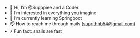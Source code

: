 - 👋 Hi, I’m @Supppiee and a Coder
- 👀 I’m interested in everything you imagine
- 🌱 I’m currently learning Springboot
- 📫 How to reach me through mails (suprithhb54@gmail.com)
- ⚡ Fun fact: snails are fast

